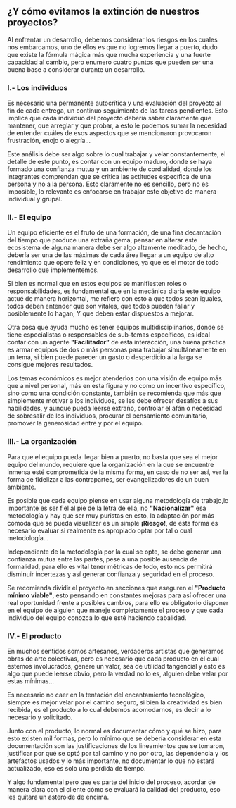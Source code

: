 ## **¿Y cómo evitamos la extinción de nuestros proyectos?**
 
Al enfrentar un desarrollo, debemos considerar los riesgos en los cuales nos embarcamos, uno de ellos es que no logremos llegar a puerto, dudo que existe la fórmula mágica más que mucha experiencia y una fuerte capacidad al cambio, pero enumero cuatro puntos que pueden ser una buena base a considerar durante un desarrollo.
 
### I.- Los individuos
Es necesario una permanente autocrítica y una evaluación del proyecto al fin de cada entrega, un continuo seguimiento de las tareas pendientes. Esto implica que cada individuo del proyecto debería saber claramente que mantener, que arreglar y que probar, a esto le podemos sumar la necesidad de entender cuáles de esos aspectos que se mencionaron provocaron frustración, enojo o alegría...
 
Este análisis debe ser algo sobre lo cual trabajar y velar constantemente, el detalle de este punto, es contar con un equipo maduro, donde se haya formado una confianza mutua y un ambiente de cordialidad, donde los integrantes comprendan que se critica las actitudes específica de una persona y no a la persona. Esto claramente no es sencillo, pero no es imposible, lo relevante es enfocarse en trabajar este objetivo de manera individual y grupal.
 
 
### II.- El equipo
Un equipo eficiente es el fruto de una formación, de una fina decantación del tiempo que produce una extraña gema, pensar en alterar este ecosistema de alguna manera debe ser algo altamente meditado, de hecho, debería ser una de las máximas de cada área llegar a un equipo de alto rendimiento que opere feliz y en condiciones, ya que es el motor de todo desarrollo que implementemos.
 
Si bien es normal que en estos equipos se manifiesten roles o responsabilidades, es fundamental que en la mecánica diaria este equipo actué de manera horizontal, me refiero con esto a que todos sean iguales, todos deben entender que son vitales, que todos pueden fallar y posiblemente lo hagan; Y que deben estar dispuestos a mejorar.
 
Otra cosa que ayuda mucho es tener equipos multidisciplinarios, donde se tiene especialistas o responsables de sub-temas específicos, es ideal contar con un agente **"Facilitador”** de esta interacción, una buena práctica es armar equipos de dos o más personas para trabajar simultáneamente en un tema, si bien puede parecer un gasto o desperdicio a la larga se consigue mejores resultados.
 
Los temas económicos es mejor atenderlos con una visión de equipo más que a nivel personal, más en esta figura y no como un incentivo específico, sino como una condición constante, también se recomienda que más que simplemente motivar a los individuos, se les debe ofrecer desafíos a sus habilidades, y aunque pueda leerse extraño, controlar el afán o necesidad de sobresalir de los individuos, procurar el pensamiento comunitario, promover la generosidad entre y por el equipo.
 
 
### III.- La organización
Para que el equipo pueda llegar bien a puerto, no basta que sea el mejor equipo del mundo, requiere que la organización en la que se encuentre inmersa esté comprometida de la misma forma, en caso de no ser así, ver la forma de fidelizar a las contrapartes, ser evangelizadores de un buen ambiente.
 
Es posible que cada equipo piense en usar alguna metodología de trabajo,lo importante es ser fiel al pie de la letra de ella, no **"Nacionalizar"** esa metodología y hay que ser muy puristas en esto, la adaptación por más cómoda que se pueda visualizar es un simple **¡Riesgo!**, de esta forma es necesario evaluar si realmente es apropiado optar por tal o cual metodología...
 
Independiente de la metodología por la cual se opte, se debe generar una confianza mutua entre las partes, pese a una posible ausencia de formalidad, para ello es vital tener métricas de todo, esto nos permitirá disminuir incertezas y así generar confianza y seguridad en el proceso.
 
Se recomienda dividir el proyecto en secciones que aseguren el **"Producto mínimo viable"**, esto pensando en constantes mejoras para así ofrecer una real oportunidad frente a posibles cambios, para ello es obligatorio disponer en el equipo de alguien que maneje completamente el proceso y que cada individuo del equipo conozca lo que esté haciendo cabalidad.
 
 
### IV.- El producto
En muchos sentidos somos artesanos, verdaderos artistas que generamos obras de arte colectivas, pero es necesario que cada producto en el cual estemos involucrados, genere un valor, sea de utilidad tangencial y esto es algo que puede leerse obvio, pero la verdad no lo es, alguien debe velar por estas mínimas...
 
Es necesario no caer en la tentación del encantamiento tecnológico, siempre es mejor velar por el camino seguro, si bien la creatividad es bien recibida, es el producto a lo cual debemos acomodarnos, es decir a lo necesario y solicitado.
 
Junto con el producto, lo normal es documentar cómo y qué se hizo, para esto existen mil formas, pero lo mínimo que se debería considerar en esta documentación son las justificaciones de los lineamientos que se tomaron, justificar por qué se optó por tal camino y no por otro, las dependencia y los artefactos usados y lo más importante, no documentar lo que no estará actualizado, eso es solo una perdida de tiempo.
 
Y algo fundamental pero que es parte del inicio del proceso, acordar de manera clara con el cliente cómo se evaluará la calidad del producto, eso les quitara un asteroide de encima.
